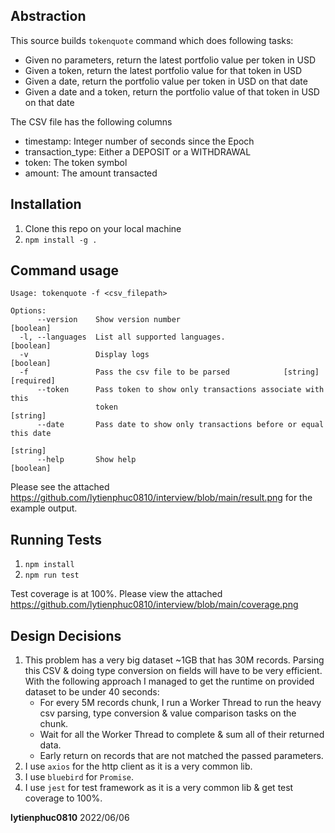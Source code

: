 ## Abstraction
This source builds `tokenquote` command which does following tasks:
- Given no parameters, return the latest portfolio value per token in USD
- Given a token, return the latest portfolio value for that token in USD
- Given a date, return the portfolio value per token in USD on that date
- Given a date and a token, return the portfolio value of that token in USD on that date

The CSV file has the following columns
- timestamp: Integer number of seconds since the Epoch
- transaction_type: Either a DEPOSIT or a WITHDRAWAL
- token: The token symbol
- amount: The amount transacted

## Installation
1. Clone this repo on your local machine
2. `npm install -g .`

## Command usage
```
Usage: tokenquote -f <csv_filepath>

Options:
      --version    Show version number                                 [boolean]
  -l, --languages  List all supported languages.                       [boolean]
  -v               Display logs                                        [boolean]
  -f               Pass the csv file to be parsed            [string] [required]
      --token      Pass token to show only transactions associate with this
                   token                                                [string]
      --date       Pass date to show only transactions before or equal this date
                                                                        [string]
      --help       Show help                                           [boolean]
```
Please see the attached https://github.com/lytienphuc0810/interview/blob/main/result.png for the example output.

## Running Tests
1. `npm install`
2. `npm run test`

Test coverage is at 100%. Please view the attached https://github.com/lytienphuc0810/interview/blob/main/coverage.png

## Design Decisions
1. This problem has a very big dataset ~1GB that has 30M records. Parsing this CSV & doing type conversion on fields will have to be very efficient. With the following approach I managed to get the runtime on provided dataset to be under 40 seconds:
   - For every 5M records chunk, I run a Worker Thread to run the heavy csv parsing, type conversion & value comparison tasks on the chunk.
   - Wait for all the Worker Thread to complete & sum all of their returned data.
   - Early return on records that are not matched the passed parameters.
2. I use `axios` for the http client as it is a very common lib.
3. I use `bluebird` for `Promise`.
4. I use `jest` for test framework as it is a very common lib & get test coverage to 100%.

**lytienphuc0810** 2022/06/06
